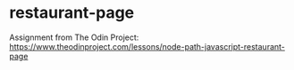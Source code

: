 # restaurant-page
Assignment from The Odin Project: https://www.theodinproject.com/lessons/node-path-javascript-restaurant-page
